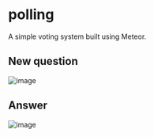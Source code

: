 # polling

A simple voting system built using Meteor.

## New question
![image](https://user-images.githubusercontent.com/9089383/30894257-1320d056-a319-11e7-89cb-f240abd35f5f.png)

## Answer
![image](https://user-images.githubusercontent.com/9089383/30894253-09761714-a319-11e7-8a64-6db235afe8a9.png)